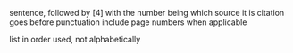 
sentence, followed by \[4\]
with the number being which source it is 
citation goes before punctuation
include page numbers when applicable

list in order used, not alphabetically

